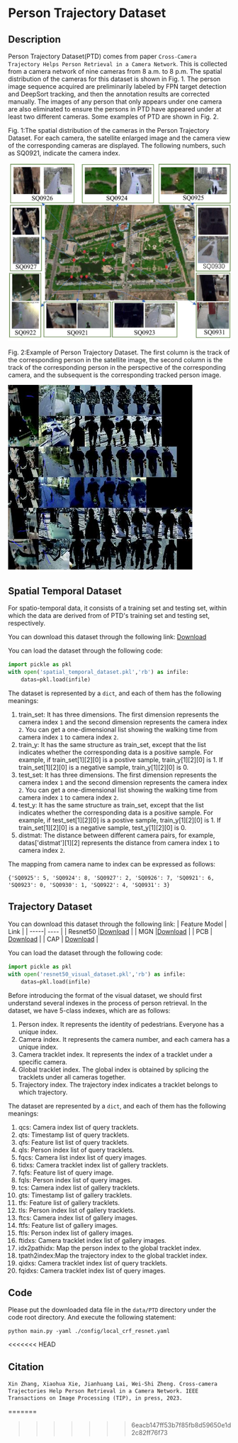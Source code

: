 # Person Trajectory Dataset



## Description
Person Trajectory Dataset(PTD) comes from paper `Cross-Camera Trajectory Helps Person Retrieval in a Camera Network`. This is collected from a camera network of nine cameras from 8 a.m. to 8 p.m. The spatial distribution of the cameras for this dataset is shown in Fig. 1. The person image sequence acquired are preliminarily labeled by FPN target detection and DeepSort tracking, and then the annotation results are corrected manually. The images of any person that only appears under one camera are also eliminated to ensure the persons in PTD have appeared under at least two different cameras. Some examples of PTD are shown in Fig. 2. 

Fig. 1:The spatial distribution of the cameras in the Person Trajectory Dataset. For each camera, the satellite enlarged image and the camera view of the corresponding cameras are displayed. The following numbers, such as SQ0921, indicate the camera index.

![Figure1](https://github.com/zhangxin1995/PTD/blob/main/images/location.jpg)

Fig. 2:Example of Person Trajectory Dataset. The first column is the track of the corresponding person in the satellite image, the second column is the track of the corresponding person in the perspective of the corresponding camera, and the subsequent is the corresponding tracked person image.

![Figure2](https://github.com/zhangxin1995/PTD/blob/main/images/Figure19.jpg)

## Spatial Temporal Dataset
For spatio-temporal data, it consists of a training set and testing set, within which the data are derived from of PTD's training set and testing set, respectively. 

You can download this dataset through the following link: [Download](https://drive.google.com/file/d/1GPSSlPe6ZwFTNAzLOsOk1Li9DdYAvBkG/view?usp=sharing)

You can load the dataset through the following code:
```python
import pickle as pkl
with open('spatial_temporal_dataset.pkl','rb') as infile:
    datas=pkl.load(infile)
```
 The dataset is represented by a `dict`, and each of them has the following meanings:

1. train_set: It has three dimensions. The first dimension represents the camera index `1` and the second dimension represents the camera index `2`. You can get a one-dimensional list showing the walking time from camera index `1` to camera index `2`.
2. train_y: It has the same structure as train_set, except that the list indicates whether the corresponding data is a positive sample. For example, if train_set[1][2][0] is a postive sample, train_y[1][2][0] is 1. If train_set[1][2][0] is a negative sample, train_y[1][2][0] is 0.
3. test_set: It has three dimensions. The first dimension represents the camera index `1` and the second dimension represents the camera index `2`. You can get a one-dimensional list showing the walking time from camera index `1` to camera index `2`.
4. test_y: It has the same structure as train_set, except that the list indicates whether the corresponding data is a positive sample. For example, if test_set[1][2][0] is a postive sample, train_y[1][2][0] is 1. If train_set[1][2][0] is a negative sample, test_y[1][2][0] is 0.
5. distmat: The distance between different camera pairs, for example, datas['distmat'][1][2] represents the distance from camera index `1` to camera index `2`.

The mapping from camera name to index can be expressed as follows:

```
{'SQ0925': 5, 'SQ0924': 8, 'SQ0927': 2, 'SQ0926': 7, 'SQ0921': 6, 'SQ0923': 0, 'SQ0930': 1, 'SQ0922': 4, 'SQ0931': 3}
```

## Trajectory Dataset
You can download this dataset through the following link:
| Feature Model | Link |
| -----| ---- | 
| Resnet50 |[Download](https://drive.google.com/file/d/1-o-CZsyc1IN94bPosgrNyQJhP8GLxtrL/view?usp=sharing) |
| MGN |[Download](https://drive.google.com/file/d/1TxdOX_lh110FlBWlIgUj8tzNC3xgP9jd/view?usp=sharing)  |
| PCB | [Download](https://drive.google.com/file/d/1bZFjVgpsF2qnSKrZn8R67qHUG6XK7bKl/view?usp=sharing) | 
| CAP | [Download](https://drive.google.com/file/d/137bEavdJGL-ID9H5iLq_vjEhQMVeJXwf/view?usp=sharing) |

You can load the dataset through the following code:
```python
import pickle as pkl
with open('resnet50_visual_dataset.pkl','rb') as infile:
    datas=pkl.load(infile)
```
Before introducing the format of the visual dataset, we should first understand several indexes in the process of person retrieval. In the dataset, we have 5-class indexes, which are as follows:
1. Person index. It represents the identity of pedestrians. Everyone has a unique index.
2. Camera index. It represents the camera number, and each camera has a unique index.
3. Camera tracklet index. It represents the index of a tracklet under a specific camera.
4. Global tracklet index. The global index is obtained by splicing the tracklets under all cameras together.
5. Trajectory index. The trajectory index indicates a tracklet belongs to which trajectory.

The dataset are represented by a `dict`, and each of them has the following meanings:
1. qcs: Camera index list of query tracklets.
2. qts: Timestamp list of query tracklets.
3. qfs: Feature list list of query tracklets. 
4. qls: Person index list of query tracklets.
5. fqcs: Camera list index list of query images.
6. tidxs: Camera tracklet index list of gallery tracklets.
7. fqfs: Feature list of query image.
8. fqls: Person index list of query images.
9. tcs: Camera index list of gallery tracklets.
10. gts: Timestamp list of gallery tracklets.
11. tfs: Feature list of  gallery tracklets.
12. tls: Person index list of gallery tracklets.
13. ftcs: Camera index list of gallery images.
14. ftfs: Feature list of gallery images.
15. ftls: Person index list of gallery images.
16. ftidxs: Camera tracklet index list of gallery images.
17. idx2pathidx: Map the person index to the global tracklet index.
18. tpath2index:Map the trajectory index to the global tracklet index.
19. qidxs: Camera tracklet index list of query tracklets.
20. fqidxs: Camera tracklet index list of query images.


## Code
Please put the downloaded data file in the `data/PTD` directory under the code root directory. And execute the following statement:
```
python main.py -yaml ./config/local_crf_resnet.yaml
```

<<<<<<< HEAD
## Citation
```
Xin Zhang, Xiaohua Xie, Jianhuang Lai, Wei-Shi Zheng. Cross-camera Trajectories Help Person Retrieval in a Camera Network. IEEE Transactions on Image Processing (TIP), in press, 2023.
```


=======
>>>>>>> 6eacb147ff53b7f85fb8d59650e1d2c82ff76f73














